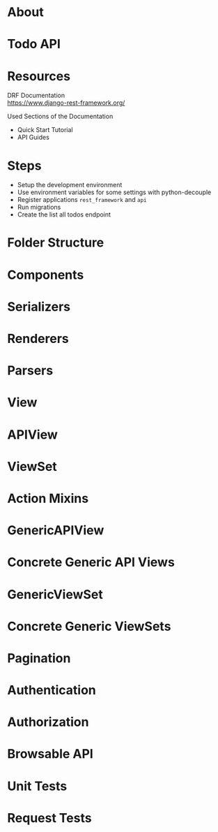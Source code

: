 # About

# Todo API

# Resources

DRF Documentation<br>
https://www.django-rest-framework.org/

Used Sections of the Documentation
- Quick Start Tutorial
- API Guides

# Steps

- Setup the development environment
- Use environment variables for some settings with python-decouple
- Register applications `rest_framework` and `api`
- Run migrations
- Create the list all todos endpoint

# Folder Structure

# Components

# Serializers

# Renderers

# Parsers

# View

# APIView

# ViewSet

# Action Mixins

# GenericAPIView

# Concrete Generic API Views

# GenericViewSet

# Concrete Generic ViewSets

# Pagination

# Authentication

# Authorization

# Browsable API

# Unit Tests

# Request Tests
